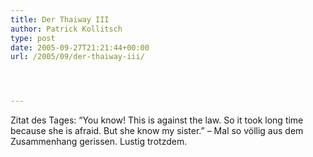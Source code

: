 ```yaml
---
title: Der Thaiway III
author: Patrick Kollitsch
type: post
date: 2005-09-27T21:21:44+00:00
url: /2005/09/der-thaiway-iii/




---
```

Zitat des Tages: &#8220;You know! This is against the law. So it took long time because she is afraid. But she know my sister.&#8221; &#8211; Mal so v&ouml;llig aus dem Zusammenhang gerissen. Lustig trotzdem.